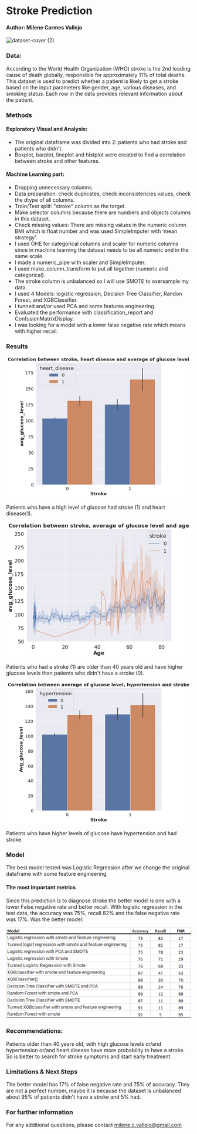 # Stroke Prediction 
#### Author: Milene Carmes Vallejo


![dataset-cover (2)](https://user-images.githubusercontent.com/112773242/203482910-40b46c69-0c62-4bee-802e-4a0d89acdca2.jpg)




### Data:

According to the World Health Organization (WHO) stroke is the 2nd leading cause of death globally, responsible for approximately 11% of total deaths. This dataset is used to predict whether a patient is likely to get a stroke based on the input parameters like gender, age, various diseases, and smoking status. Each row in the data provides relevant information about the patient.

### Methods

#### Exploratory Visual and Analysis: 

- The original dataframe was divided into 2: patients who had stroke and patients who didn't. 
- Boxplot, barplot, lineplot and histplot were created to find a correlation between stroke and other features. 

#### Machine Learning part: 
- Dropping unnecessary columns.
- Data preparation: check duplicates, check inconsistencies values, check the dtype of all columns. 
- Train/Test split: "stroke" column as the target.
- Make selector columns because there are numbers and objects columns in this dataset.
- Check missing values: There are missing values in the numeric column BMI which is float number and was used SimpleImputer with ‘mean strategy'.
- I used OHE for categorical columns and scaler for numeric columns since in machine learning the dataset needs to be all numeric and in the same scale. 
- I made a numeric_pipe with scaler and SimpleImputer. 
- I used make_column_transform to put all together (numeric and categorical). 
- The stroke column is unbalanced so I will use SMOTE to oversample my data.
- I used 4 Models:  logistic regression, Decision Tree Classifier, Randon Forest, and XGBClassifier. 
- I tunned and/or used PCA and some features engineering. 
- Evaluated the performance with classification_report and ConfusionMatrixDisplay.
- I was looking for a model with a lower false negative rate which means with higher recall. 
 

### Results


![Stroke_Prediction_project_2](stroke11.png)

Patients who have a high level of glucose had stroke (1) and heart disease(1).



![Stroke_Prediction_project_2](stroke12.png)

Patients who had a stroke (1) are older than 40 years old and have higher glucose levels than patients who didn't have a stroke (0). 




![Stroke_Prediction_project_2](stroke13.png)

Patients who have higher levels of glucose have hypertension and had stroke.



### Model
The best model tested was Logistic Regression after we change the original dataframe with some feature engineering. 

#### The most important metrics

Since this prediction is to diagnose stroke the better model is one with a lower False negative rate and better recall. With logistic regression in the test data, the accuracy was 75%, recall 82% and the false negative rate was 17%.  Was the better model: 

![Stroke_Prediction_project_2](stroke4.png)


### Recommendations:
Patients older than 40 years old, with high glucose levels or/and hypertension or/and heart disease have more probability to have a stroke. So is better to search for stroke symptoms and start early treatment.  

### Limitations & Next Steps
The better model has 17% of false negative rate and 75% of accuracy. They are not a perfect number, maybe it is because the dataset is unbalanced about 95% of patients didn't have a stroke and 5% had.

### For further information
For any additional questions, please contact milene.c.vallejo@gmail.com
